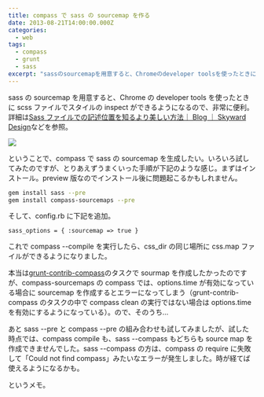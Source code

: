```yaml
---
title: compass で sass の sourcemap を作る
date: 2013-08-21T14:00:00.000Z
categories:
  - web
tags:
  - compass
  - grunt
  - sass
excerpt: "sassのsourcemapを用意すると、Chromeのdeveloper toolsを使ったときにscssファイルでスタイルのinspectができるようになるので、非常に便利。詳細はSassファイルでの記述位置を知るより美しい方法｜Blog｜Skyward Designなどを参照。"
---
```


sass の sourcemap を用意すると、Chrome の developer tools を使ったときに scss ファイルでスタイルの inspect ができるようになるので、非常に便利。詳細は[Sass ファイルでの記述位置を知るより美しい方法｜ Blog ｜ Skyward Design](http://www.skyward-design.net/blog/archives/000163.html)などを参照。

![](http://farm8.staticflickr.com/7365/9563224728_a3f1aae573_o.png)

ということで、compass で sass の sourcemap を生成したい。いろいろ試してみたのですが、とりあえずうまくいった手順が下記のような感じ。まずはインストール。preview 版なのでインストール後に問題起こるかもしれません。

```bash
gem install sass --pre
gem install compass-sourcemaps --pre
```

そして、config.rb に下記を追加。

```none
sass_options = { :sourcemap => true }
```

これで compass --compile を実行したら、css_dir の同じ場所に css.map ファイルができるようになりました。

本当は[grunt-contrib-compass](https://github.com/gruntjs/grunt-contrib-compass)のタスクで sourmap を作成したかったのですが、compass-sourcemaps の compass では、options.time が有効になっている場合に sourcemap を作成するとエラーになってしまう（grunt-contrib-compass のタスクの中で compass clean の実行ではない場合は options.time を有効にするようになっている）。ので、そのうち...

あと sass --pre と compass --pre の組み合わせも試してみましたが、試した時点では、compass compile も、sass --compass もどちらも source map を作成できませんでした。sass --compass の方は、compass の require に失敗して「Could not find compass」みたいなエラーが発生しました。時が経てば使えるようになるかも。

というメモ。
